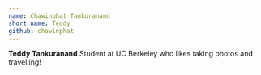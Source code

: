 ```yaml
---
name: Chawinphat Tankuranand
short name: Teddy
github: chawinphat
---
```


**Teddy Tankuranand** Student at UC Berkeley who likes taking photos and travelling!